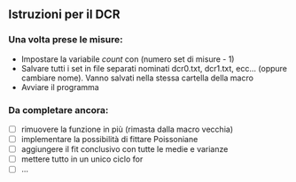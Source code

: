## Istruzioni per il DCR
### Una volta prese le misure:
- Impostare la variabile *count* con (numero set di misure - 1)
- Salvare tutti i set in file separati nominati dcr0.txt, dcr1.txt, ecc... (oppure cambiare nome). Vanno salvati nella stessa cartella della macro
- Avviare il programma

### Da completare ancora:
- [ ] rimuovere la funzione in più (rimasta dalla macro vecchia)
- [ ] implementare la possibilità di fittare Poissoniane
- [ ] aggiungere il fit conclusivo con tutte le medie e varianze
- [ ] mettere tutto in un unico ciclo for
- [ ] ...
